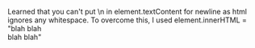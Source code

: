 Learned that you can't put \n in element.textContent for newline as html ignores any whitespace. To overcome this, I used element.innerHTML = "blah blah <br> blah blah"
